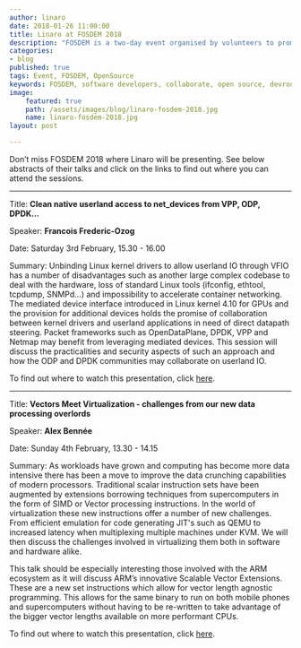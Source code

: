 ```yaml
---
author: linaro
date: 2018-01-26 11:00:00
title: Linaro at FOSDEM 2018
description: "FOSDEM is a two-day event organised by volunteers to promote the widespread use of free and open source software. Find our more about Linaro Engineers attending FOSDEM 2018"
categories:
- blog
published: true
tags: Event, FOSDEM, OpenSource
keywords: FOSDEM, software developers, collaborate, open source, devroom, dev conf, foss conference
image:
    featured: true
    path: /assets/images/blog/linaro-fosdem-2018.jpg
    name: linaro-fosdem-2018.jpg
layout: post

---
```


Don’t miss FOSDEM 2018 where Linaro will be presenting. See below abstracts of their talks and click on the links to find out where you can attend the sessions.

---

Title: **Clean native userland access to net_devices from VPP, ODP, DPDK…**

Speaker: **Francois Frederic-Ozog**

Date: Saturday 3rd February, 15.30 - 16.00

Summary:  Unbinding Linux kernel drivers to allow userland IO through VFIO has a number of disadvantages such as another large complex codebase to deal with the hardware, loss of standard Linux tools (ifconfig, ethtool, tcpdump, SNMPd...) and impossibility to accelerate container networking. The mediated device interface introduced in Linux kernel 4.10 for GPUs and the provision for additional devices holds the promise of collaboration between kernel drivers and userland applications in need of direct datapath steering. Packet frameworks such as OpenDataPlane, DPDK, VPP and Netmap may benefit from leveraging mediated devices. This session will discuss the practicalities and security aspects of such an approach and how the ODP and DPDK communities may collaborate on userland IO.

To find out where to watch this presentation, click [here](https://fosdem.org/2018/schedule/speaker/francois_frederic_ozog/).

---

Title: **Vectors Meet Virtualization - challenges from our new data processing overlords**

Speaker: **Alex Bennée**

Date: Sunday 4th February, 13.30 - 14.15

Summary: As workloads have grown and computing has become more data intensive there has been a move to improve the data crunching capabilities of modern processors. Traditional scalar instruction sets have been augmented by extensions borrowing techniques from supercomputers in the form of SIMD or Vector processing instructions. In the world of virtualization these new instructions offer a number of new challenges. From efficient emulation for code generating JIT's such as QEMU to increased latency when multiplexing multiple machines under KVM. We will then discuss the challenges involved in virtualizing them both in software and hardware alike.

This talk should be especially interesting those involved with the ARM ecosystem as it will discuss ARM’s innovative Scalable Vector Extensions. These are a new set instructions which allow for vector length agnostic programming. This allows for the same binary  to run on both mobile phones and supercomputers without having to be re-written to take advantage of the bigger vector lengths available on more performant CPUs.

To find out where to watch this presentation, click [here](https://fosdem.org/2018/schedule/speaker/alex_bennee/).

